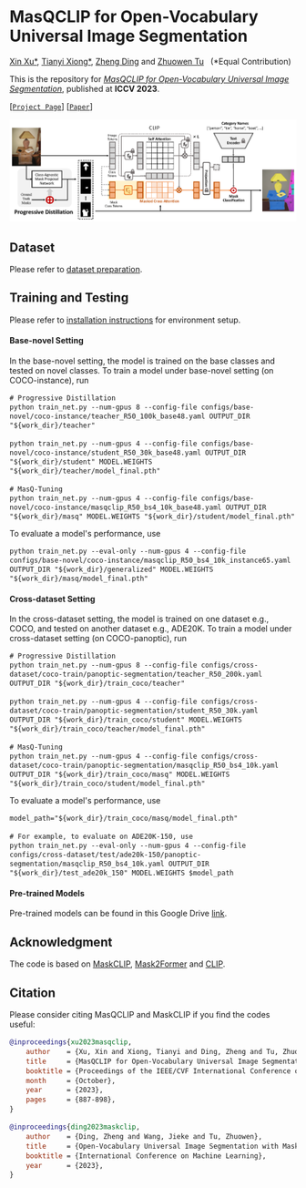 # MasQCLIP for Open-Vocabulary Universal Image Segmentation

[Xin Xu*](mailto:xinx8@illinois.edu), [Tianyi Xiong*](https://tyxiong23.github.io/), [Zheng Ding](mailto:zhding@ucsd.edu) and [Zhuowen Tu](http://www.cogsci.ucsd.edu/~ztu/) &nbsp; (\*Equal Contribution)

This is the repository for [*MasQCLIP for Open-Vocabulary Universal Image Segmentation*](https://openaccess.thecvf.com/content/ICCV2023/html/Xu_MasQCLIP_for_Open-Vocabulary_Universal_Image_Segmentation_ICCV_2023_paper.html), published at **ICCV 2023**.

[[`Project Page`](https://masqclip.github.io/)] [[`Paper`](https://openaccess.thecvf.com/content/ICCV2023/papers/Xu_MasQCLIP_for_Open-Vocabulary_Universal_Image_Segmentation_ICCV_2023_paper.pdf)]

<img src='./src/overview.png'/>

## Dataset

Please refer to [dataset preparation](https://github.com/facebookresearch/Mask2Former/blob/main/datasets/README.md).

## Training and Testing

Please refer to [installation instructions](https://github.com/facebookresearch/Mask2Former/blob/main/INSTALL.md) for environment setup.

#### Base-novel Setting

In the base-novel setting, the model is trained on the base classes and tested on novel classes. To train a model under base-novel setting (on COCO-instance), run

```shell
# Progressive Distillation
python train_net.py --num-gpus 8 --config-file configs/base-novel/coco-instance/teacher_R50_100k_base48.yaml OUTPUT_DIR "${work_dir}/teacher"

python train_net.py --num-gpus 4 --config-file configs/base-novel/coco-instance/student_R50_30k_base48.yaml OUTPUT_DIR "${work_dir}/student" MODEL.WEIGHTS "${work_dir}/teacher/model_final.pth"

# MasQ-Tuning
python train_net.py --num-gpus 4 --config-file configs/base-novel/coco-instance/masqclip_R50_bs4_10k_base48.yaml OUTPUT_DIR "${work_dir}/masq" MODEL.WEIGHTS "${work_dir}/student/model_final.pth"
```

To evaluate a model's performance, use

```shell
python train_net.py --eval-only --num-gpus 4 --config-file configs/base-novel/coco-instance/masqclip_R50_bs4_10k_instance65.yaml OUTPUT_DIR "${work_dir}/generalized" MODEL.WEIGHTS "${work_dir}/masq/model_final.pth"
```

#### Cross-dataset Setting

In the cross-dataset setting, the model is trained on one dataset e.g., COCO, and tested on another dataset e.g., ADE20K. To train a model under cross-dataset setting (on COCO-panoptic), run

```shell
# Progressive Distillation
python train_net.py --num-gpus 8 --config-file configs/cross-dataset/coco-train/panoptic-segmentation/teacher_R50_200k.yaml OUTPUT_DIR "${work_dir}/train_coco/teacher"

python train_net.py --num-gpus 4 --config-file configs/cross-dataset/coco-train/panoptic-segmentation/student_R50_30k.yaml OUTPUT_DIR "${work_dir}/train_coco/student" MODEL.WEIGHTS "${work_dir}/train_coco/teacher/model_final.pth"

# MasQ-Tuning
python train_net.py --num-gpus 4 --config-file configs/cross-dataset/coco-train/panoptic-segmentation/masqclip_R50_bs4_10k.yaml OUTPUT_DIR "${work_dir}/train_coco/masq" MODEL.WEIGHTS "${work_dir}/train_coco/student/model_final.pth"
```

To evaluate a model's performance, use

```shell
model_path="${work_dir}/train_coco/masq/model_final.pth"

# For example, to evaluate on ADE20K-150, use
python train_net.py --eval-only --num-gpus 4 --config-file configs/cross-dataset/test/ade20k-150/panoptic-segmentation/masqclip_R50_bs4_10k.yaml OUTPUT_DIR "${work_dir}/test_ade20k_150" MODEL.WEIGHTS $model_path
```

#### Pre-trained Models

Pre-trained models can be found in this Google Drive [link](https://drive.google.com/drive/folders/1wGpl9k7lEYigvSiI2IMx_V_TBGrzfVNl?usp=sharing).

## Acknowledgment

The code is based on [MaskCLIP](https://maskclip.github.io), [Mask2Former](https://github.com/facebookresearch/Mask2Former) and [CLIP](https://github.com/openai/CLIP).



## Citation

Please consider citing MasQCLIP and MaskCLIP if you find the codes useful:

```BibTeX
@inproceedings{xu2023masqclip,
    author    = {Xu, Xin and Xiong, Tianyi and Ding, Zheng and Tu, Zhuowen},
    title     = {MasQCLIP for Open-Vocabulary Universal Image Segmentation},
    booktitle = {Proceedings of the IEEE/CVF International Conference on Computer Vision (ICCV)},
    month     = {October},
    year      = {2023},
    pages     = {887-898},
}
```

```BibTeX
@inproceedings{ding2023maskclip,
    author    = {Ding, Zheng and Wang, Jieke and Tu, Zhuowen},
    title     = {Open-Vocabulary Universal Image Segmentation with MaskCLIP},
    booktitle = {International Conference on Machine Learning},
    year      = {2023},
}
```


